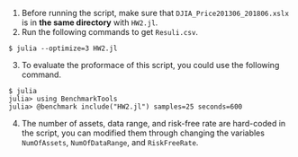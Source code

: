 1.  Before running the script, make sure that  `DJIA_Price201306_201806.xslx` is in **the same directory** with `HW2.jl`.
2. Run the following commands to get `Resuli.csv`.
```console
$ julia --optimize=3 HW2.jl
```
3. To evaluate the proformace of this script, you could use the following command.
```console
$ julia
julia> using BenchmarkTools
julia> @benchmark include("HW2.jl") samples=25 seconds=600
```
4. The number of assets, data range, and risk-free rate are hard-coded in the script, you can modified them through changing the variables `NumOfAssets`, `NumOfDataRange`, and `RiskFreeRate`.
